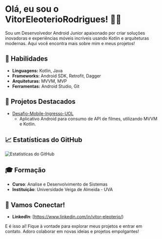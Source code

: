 # Olá, eu sou o VitorEleoterioRodrigues! 👋🏿


Sou um Desenvolvedor Android Junior apaixonado por criar soluções inovadoras e experiências móveis incríveis usando Kotlin e arquiteturas modernas. Aqui você encontra mais sobre mim e meus projetos!

## 🚀 Habilidades
- **Linguagens:** Kotlin, Java
- **Frameworks:** Android SDK, Retrofit, Dagger
- **Arquiteturas:** MVVM, MVP
- **Ferramentas:** Android Studio, Git

## 🌟 Projetos Destacados
- [Desafio-Mobile-Ingresso-UOL](https://github.com/VitorEleoterioRodrigues/Desafio-Mobile-Ingresso-UOL)
  - Aplicativo Android para consumo de API de filmes, utilizando MVVM e Kotlin.

## 📈 Estatísticas do GitHub
![Estatísticas do GitHub](https://github-readme-stats.vercel.app/api?username=VitorEleoterioRodrigues&show_icons=true&theme=dark)

## 🎓 Formação
- **Curso**: Analise e Desenvolvimento de Sistemas
- **Instituição**: Universidade Veiga de Almeida - UVA

## 💬 Vamos Conectar!
- **LinkedIn**: [https://www.linkedin.com/in/vitor-eleoterio/)



E é isso aí! Fique à vontade para explorar meus projetos e entrar em contato. Adoro colaborar em novas ideias e projetos empolgantes!


